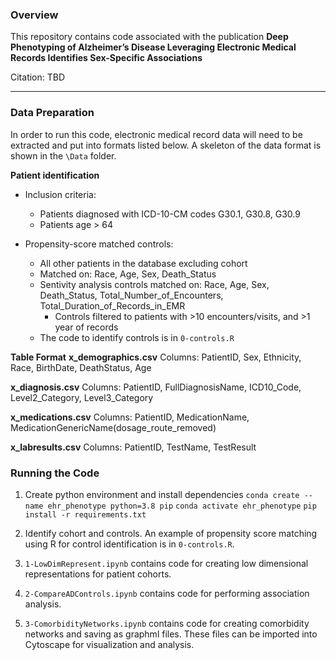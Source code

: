 
### Overview

This repository contains code associated with the publication 
**Deep Phenotyping of Alzheimer’s Disease Leveraging Electronic Medical Records Identifies Sex-Specific Associations**

Citation: TBD

---
###  Data Preparation
In order to run this code, electronic medical record data will need to be extracted and put into formats listed below. A skeleton of the data format is shown in the `\Data` folder.

**Patient identification**
* Inclusion criteria:
    * Patients diagnosed with ICD-10-CM codes G30.1, G30.8, G30.9
    * Patients age > 64

* Propensity-score matched controls:
    * All other patients in the database excluding cohort   
    * Matched on: Race, Age, Sex, Death_Status
    * Sentivity analysis controls matched on: Race, Age, Sex, Death_Status, Total_Number_of_Encounters, Total_Duration_of_Records_in_EMR
        * Controls filtered to patients with >10 encounters/visits, and >1 year of records
    * The code to identify controls is in `0-controls.R`

**Table Format**
**x_demographics.csv**
Columns: PatientID, Sex, Ethnicity, Race, BirthDate, DeathStatus, Age

**x_diagnosis.csv**
Columns: PatientID, FullDiagnosisName, ICD10_Code, Level2_Category, Level3_Category

**x_medications.csv**
Columns: PatientID, MedicationName, MedicationGenericName(dosage_route_removed)

**x_labresults.csv**
Columns: PatientID, TestName, TestResult

### Running the Code

1. Create python environment and install dependencies
`conda create --name ehr_phenotype python=3.8 pip`
`conda activate ehr_phenotype`
`pip install -r requirements.txt`

2. Identify cohort and controls. An example of propensity score matching using R for control identification is in `0-controls.R`.

3. `1-LowDimRepresent.ipynb` contains code for creating low dimensional representations for patient cohorts. 

4. `2-CompareADControls.ipynb` contains code for performing association analysis.

5. `3-ComorbidityNetworks.ipynb` contains code for creating comorbidity networks and saving as graphml files. These files can be imported into Cytoscape for visualization and analysis. 